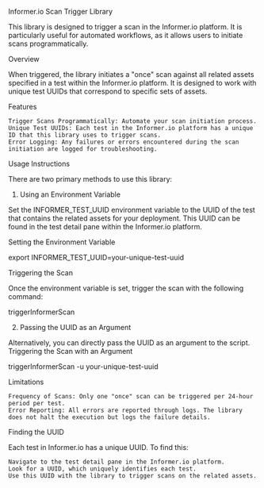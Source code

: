 Informer.io Scan Trigger Library

This library is designed to trigger a scan in the Informer.io platform.
It is particularly useful for automated workflows, as it allows users to initiate scans programmatically.


Overview

When triggered, the library initiates a "once" scan against all related assets specified in a test within the Informer.io platform.
It is designed to work with unique test UUIDs that correspond to specific sets of assets.

Features

    Trigger Scans Programmatically: Automate your scan initiation process.
    Unique Test UUIDs: Each test in the Informer.io platform has a unique ID that this library uses to trigger scans.
    Error Logging: Any failures or errors encountered during the scan initiation are logged for troubleshooting.

Usage Instructions

There are two primary methods to use this library:
1. Using an Environment Variable

Set the INFORMER_TEST_UUID environment variable to the UUID of the test that contains the related assets for your deployment.
This UUID can be found in the test detail pane within the Informer.io platform.

Setting the Environment Variable

export INFORMER_TEST_UUID=your-unique-test-uuid

Triggering the Scan

Once the environment variable is set, trigger the scan with the following command:

triggerInformerScan

2. Passing the UUID as an Argument

Alternatively, you can directly pass the UUID as an argument to the script.
Triggering the Scan with an Argument

triggerInformerScan -u your-unique-test-uuid

Limitations

    Frequency of Scans: Only one "once" scan can be triggered per 24-hour period per test.
    Error Reporting: All errors are reported through logs. The library does not halt the execution but logs the failure details.

Finding the UUID

Each test in Informer.io has a unique UUID. To find this:

    Navigate to the test detail pane in the Informer.io platform.
    Look for a UUID, which uniquely identifies each test.
    Use this UUID with the library to trigger scans on the related assets.